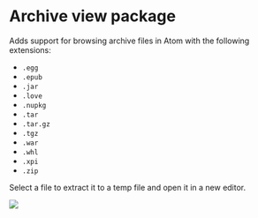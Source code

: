 # Archive view package

Adds support for browsing archive files in Atom with the following extensions:

* `.egg`
* `.epub`
* `.jar`
* `.love`
* `.nupkg`
* `.tar`
* `.tar.gz`
* `.tgz`
* `.war`
* `.whl`
* `.xpi`
* `.zip`

Select a file to extract it to a temp file and open it in a new editor.

![](https://f.cloud.github.com/assets/671378/2241218/e18a8846-9cc5-11e3-9456-3cbca9dfcff0.png)
